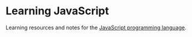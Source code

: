# Learning JavaScript

Learning resources and notes for the <a href="https://developer.mozilla.org/en-US/docs/Web/JavaScript" target="_blank" rel="noopener noreferrer">JavaScript programming language</a>.
